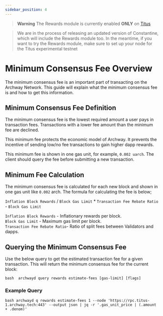 ```yaml
---
sidebar_position: 4
---
```

> **Warning**
>The Rewards module is currently enabled **ONLY** on [Titus](https://docs.archway.io/docs/overview/network/#titus-experimental-testnet)

>We are in the process of releasing an updated version of Constantine, which will include the Rewards module too. In the meantime, if you want to try the Rewards module, make sure to set up your node for the Titus experimental testnet
# Minimum Consensus Fee Overview  

The minimum consensus fee is an important part of transacting on the Archway Network. This guide will explain what the minimum consensus fee is and how to get this information.

## Minimum Consensus Fee Definition 

The minimum consensus fee is the lowest required amount a user pays in transaction fees. Transactions with a lower fee amount than the minimum fee are declined. 

This minimum fee protects the economic model of Archway. It prevents the incentive of sending low/no fee transactions to gain higher dapp rewards. 

This minimum fee is shown in one gas unit, for example, `0.002 uarch`. The client should query the fee before submitting a new transaction. 

## Minimum Fee Calculation 

The minimum consensus fee is calculated for each new block and shown in one gas unit like `0.002` arch. The formula for calculating the fee is below; 

 `Inflation Block Rewards` /  `Block Gas Limit` * `Transaction Fee Rebate Ratio` - `Block Gas Limit` 

 `Inflation Block Rewards` - Inflationary rewards per block.  <br /> 
 `Block Gas Limit` - Maximum gas limit per block. <br /> 
 `Transaction Fee Rebate Ratio`- Ratio of split fees between Validators and dapps.



  ## Querying the Minimum Consensus Fee 

Use the below query to get the estimated transaction fee for a given transaction. This will return the minimum consensus fee for the current block: 

``bash 
 archwayd query rewards estimate-fees [gas-limit] [flags]
``

### Example Query 
``bash
archwayd q rewards estimate-fees 1 --node 'https://rpc.titus-1.archway.tech:443' --output json | jq -r '.gas_unit_price | (.amount + .denom)'
``
